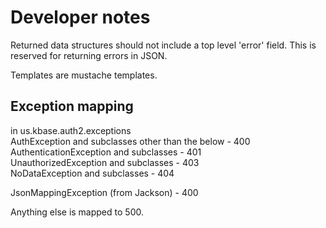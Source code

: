 Developer notes
===============

Returned data structures should not include a top level 'error' field. This is
reserved for returning errors in JSON.

Templates are mustache templates.

Exception mapping
-----------------

in us.kbase.auth2.exceptions  
AuthException and subclasses other than the below - 400  
AuthenticationException and subclasses - 401  
UnauthorizedException and subclasses - 403  
NoDataException and subclasses - 404  

JsonMappingException (from Jackson) - 400  

Anything else is mapped to 500.

